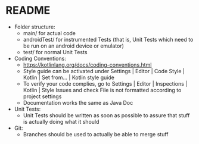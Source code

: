 # README

- Folder structure:
    - main/ for actual code
    - androidTest/ for instrumented Tests (that is, Unit Tests which need to be run on an android
      device or emulator)
    - test/ for normal Unit Tests
- Coding Conventions:
    - https://kotlinlang.org/docs/coding-conventions.html
    - Style guide can be activated under Settings | Editor | Code Style | Kotlin | Set from... | Kotlin style guide
    - To verify your code complies, go to Settings | Editor | Inspections | Kotlin | Style Issues and check
      File is not formatted according to project settings
    - Documentation works the same as Java Doc
- Unit Tests:
    - Unit Tests should be written as soon as possible to assure that stuff is actually doing what it should
- Git:
    - Branches should be used to actually be able to merge stuff